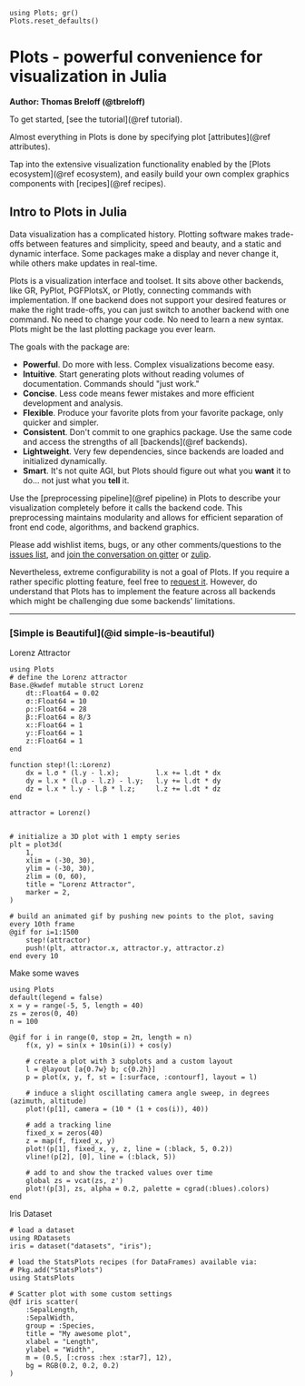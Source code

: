 ```@setup index
using Plots; gr()
Plots.reset_defaults()
```

# Plots - powerful convenience for visualization in Julia

**Author: Thomas Breloff (@tbreloff)**

To get started, [see the tutorial](@ref tutorial).

Almost everything in Plots is done by specifying plot [attributes](@ref attributes).

Tap into the extensive visualization functionality enabled by the [Plots ecosystem](@ref ecosystem), and easily build your own complex graphics components with [recipes](@ref recipes).


## Intro to Plots in Julia

Data visualization has a complicated history.  Plotting software makes trade-offs between features and simplicity, speed and beauty, and a static and dynamic interface. Some packages make a display and never change it, while others make updates in real-time.

Plots is a visualization interface and toolset. It sits above other backends, like GR, PyPlot, PGFPlotsX, or Plotly, connecting commands with implementation. If one backend does not support your desired features or make the right trade-offs, you can just switch to another backend with one command. No need to change your code. No need to learn a new syntax. Plots might be the last plotting package you ever learn.

The goals with the package are:

- **Powerful**.  Do more with less. Complex visualizations become easy.
- **Intuitive**.  Start generating plots without reading volumes of documentation. Commands should "just work."
- **Concise**.  Less code means fewer mistakes and more efficient development and analysis.
- **Flexible**.  Produce your favorite plots from your favorite package, only quicker and simpler.
- **Consistent**.  Don't commit to one graphics package. Use the same code and access the strengths of all [backends](@ref backends).
- **Lightweight**.  Very few dependencies, since backends are loaded and initialized dynamically.
- **Smart**.  It's not quite AGI, but Plots should figure out what you **want** it to do... not just what you **tell** it.


Use the [preprocessing pipeline](@ref pipeline) in Plots to describe your visualization completely before it calls the backend code.  This preprocessing maintains modularity and allows for efficient separation of front end code, algorithms, and backend graphics.

Please add wishlist items, bugs, or any other comments/questions to the [issues list](https://github.com/tbreloff/Plots.jl/issues), and [join the conversation on gitter](https://gitter.im/tbreloff/Plots.jl) or [zulip](https://julialang.zulipchat.com/#narrow/stream/236493-plots).

Nevertheless, extreme configurability is not a goal of Plots. If you require a rather specific plotting feature, feel free to [request it](https://github.com/JuliaPlots/Plots.jl/issues?q=is%3Aissue+is%3Aopen+label%3Aextension). However, do understand that Plots has to implement the feature across all backends which might be challenging due some backends' limitations. 

---

### [Simple is Beautiful](@id simple-is-beautiful)

Lorenz Attractor

```@example index
using Plots
# define the Lorenz attractor
Base.@kwdef mutable struct Lorenz
    dt::Float64 = 0.02
    σ::Float64 = 10
    ρ::Float64 = 28
    β::Float64 = 8/3
    x::Float64 = 1
    y::Float64 = 1
    z::Float64 = 1
end

function step!(l::Lorenz)
    dx = l.σ * (l.y - l.x);         l.x += l.dt * dx
    dy = l.x * (l.ρ - l.z) - l.y;   l.y += l.dt * dy
    dz = l.x * l.y - l.β * l.z;     l.z += l.dt * dz
end

attractor = Lorenz()


# initialize a 3D plot with 1 empty series
plt = plot3d(
    1,
    xlim = (-30, 30),
    ylim = (-30, 30),
    zlim = (0, 60),
    title = "Lorenz Attractor",
    marker = 2,
)

# build an animated gif by pushing new points to the plot, saving every 10th frame
@gif for i=1:1500
    step!(attractor)
    push!(plt, attractor.x, attractor.y, attractor.z)
end every 10
```

Make some waves

```@example index
using Plots
default(legend = false)
x = y = range(-5, 5, length = 40)
zs = zeros(0, 40)
n = 100

@gif for i in range(0, stop = 2π, length = n)
    f(x, y) = sin(x + 10sin(i)) + cos(y)

    # create a plot with 3 subplots and a custom layout
    l = @layout [a{0.7w} b; c{0.2h}]
    p = plot(x, y, f, st = [:surface, :contourf], layout = l)

    # induce a slight oscillating camera angle sweep, in degrees (azimuth, altitude)
    plot!(p[1], camera = (10 * (1 + cos(i)), 40))

    # add a tracking line
    fixed_x = zeros(40)
    z = map(f, fixed_x, y)
    plot!(p[1], fixed_x, y, z, line = (:black, 5, 0.2))
    vline!(p[2], [0], line = (:black, 5))

    # add to and show the tracked values over time
    global zs = vcat(zs, z')
    plot!(p[3], zs, alpha = 0.2, palette = cgrad(:blues).colors)
end
```


Iris Dataset

```@example index
# load a dataset
using RDatasets
iris = dataset("datasets", "iris");

# load the StatsPlots recipes (for DataFrames) available via:
# Pkg.add("StatsPlots")
using StatsPlots

# Scatter plot with some custom settings
@df iris scatter(
    :SepalLength,
    :SepalWidth,
    group = :Species,
    title = "My awesome plot",
    xlabel = "Length",
    ylabel = "Width",
    m = (0.5, [:cross :hex :star7], 12),
    bg = RGB(0.2, 0.2, 0.2)
)
```
